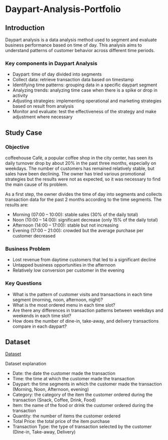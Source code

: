 # Daypart-Analysis-Portfolio

## Introduction
Daypart analysis is a data analysis method used to segment and evaluate business performance based on time of day. This analysis aims to understand patterns of customer behavior across different time periods.
### Key components in Daypart Analysis
-	Daypart: time of day divided into segments
-	Collect data: retrieve transaction data based on timestamp
-	Identifying time patterns: grouping data in a specific daypart segment
-	Analyzing trends: analyzing time case when there is a spike or drop in activity
-	Adjusting strategies: implementing operational and marketing strategies based on result from analysis
-	Monitor and evaluate: test the effectiveness of the strategy and make adjustment where necessary

## Study Case
### Objective
coffeehouse Café, a popular coffee shop in the city center, has seen its daily turnover drop by about 20% in the past three months, especially on weekdays. The number of customers has remained relatively stable, but sales have been declining. The owner has tried various promotional strategies but the results were not as expected, so it was necessary to find the main cause of its problem.

As a first step, the owner divides the time of day into segments and collects transaction data for the past 2 months according to the time segments. The results are:
-	Morning (07:00 – 10:00): stable sales (30% of the daily total)
-	Noon (10:00 – 14:00): significant decrease (only 15% of the daily total)
-	Afternoon (14:00 – 17:00): stable but not increasing
-	Evening (17:00 – 21:00): crowded but the average purchase per customer decreased
### Business Problem
-	Lost revenue from daytime customers that led to a significant decline
-	Untapped business opportunities in the afternoon
-	Relatively low conversion per customer in the evening
### Key Questions
-	What is the pattern of customer visits and transactions in each time segment (morning, noon, afternoon, night)?
-	What is the most ordered menu in each time slot?
-	Are there any differences in transaction patterns between weekdays and weekends in each time slot?
-	How does the number of dine-in, take-away, and delivery transactions compare in each daypart?
  
## Dataset
<a href="https://github.com/dzikrinasilmi/Daypart-Analysis-Portfolio/blob/main/CoffeeHouseCafeDataset.csv">Dataset</a>

Dataset explanation
-	Date: the date the customer made the transaction
-	Time: the time at which the customer made the transaction
-	Daypart: the time segments in which the customer made the transaction (Morning, Noon, Afternoon, evening)
-	Category: the category of the item the customer ordered during the transaction (Snack, Coffee, Drink, Food)
-	Item: the name of the food or drink the customer ordered during the transaction
-	Quantity: the number of items the customer ordered
-	Total Price: the total price of the item purchase
-	Transaction Type: the type of transaction selected by the customer (Dine-in, Take-away, Delivery)
